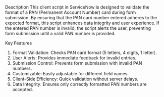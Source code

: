 Description
This client script in ServiceNow is designed to validate the format of a PAN (Permanent Account Number) card during form submission.
By ensuring that the PAN card number entered adheres to the expected format, this script enhances data integrity and user experience. 
If the entered PAN number is invalid, the script alerts the user, preventing form submission until a valid PAN number is provided.

Key Features

1. Format Validation: Checks PAN card format (5 letters, 4 digits, 1 letter).
2. User Alerts: Provides immediate feedback for invalid entries.
3. Submission Control: Prevents form submission with invalid PAN numbers.
4. Customizable: Easily adjustable for different field names.
5. Client-Side Efficiency: Quick validation without server delays.
6. Data Integrity: Ensures only correctly formatted PAN numbers are accepted.
